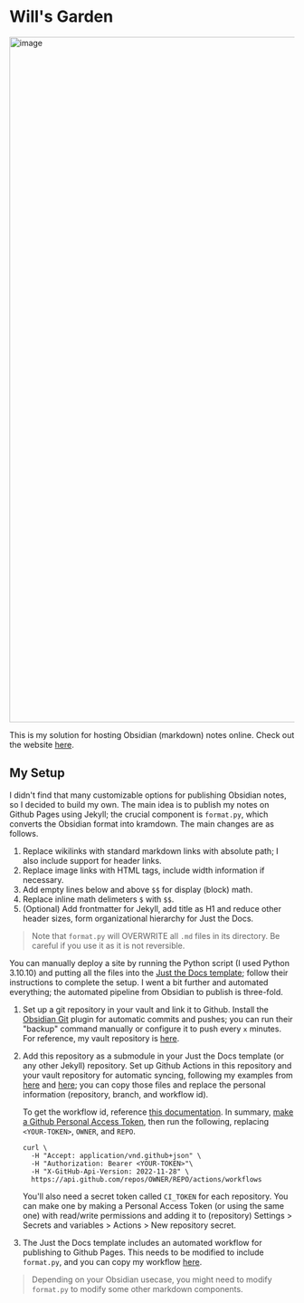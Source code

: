 # Will's Garden

<img width="1211" alt="image" src="https://user-images.githubusercontent.com/34076345/218281596-bfff67bf-5a22-43eb-a707-aaa833919c79.png">

This is my solution for hosting Obsidian (markdown) notes online. Check out the website [here](https://willjhliang.github.io/public-garden/).

## My Setup

I didn't find that many customizable options for publishing Obsidian notes, so I decided to build my own. The main idea is to publish my notes on Github Pages using Jekyll; the crucial component is `format.py`, which converts the Obsidian format into kramdown. The main changes are as follows.
1. Replace wikilinks with standard markdown links with absolute path; I also include support for header links.
2. Replace image links with HTML tags, include width information if necessary.
3. Add empty lines below and above `$$` for display (block) math.
4. Replace inline math delimeters `$` with `$$`.
5. (Optional) Add frontmatter for Jekyll, add title as H1 and reduce other header sizes, form organizational hierarchy for Just the Docs.

> Note that `format.py` will OVERWRITE all `.md` files in its directory. Be careful if you use it as it is not reversible.

You can manually deploy a site by running the Python script (I used Python 3.10.10) and putting all the files into the [Just the Docs template](https://github.com/just-the-docs/just-the-docs-template); follow their instructions to complete the setup. I went a bit further and automated everything; the automated pipeline from Obsidian to publish is three-fold.
1. Set up a git repository in your vault and link it to Github. Install the [Obsidian Git](https://github.com/denolehov/obsidian-git) plugin for automatic commits and pushes; you can run their "backup" command manually or configure it to push every `x` minutes. For reference, my vault repository is [here](https://github.com/willjhliang/notes).
2. Add this repository as a submodule in your Just the Docs template (or any other Jekyll) repository. Set up Github Actions in this repository and your vault repository for automatic syncing, following my examples from [here](https://github.com/willjhliang/public-garden/blob/main/.github/workflows/sync.yml) and [here](https://github.com/willjhliang/notes/blob/master/.github/workflows/sync.yml); you can copy those files and replace the personal information (repository, branch, and workflow id).

    To get the workflow id, reference [this documentation](https://docs.github.com/en/rest/actions/workflows?apiVersion=2022-11-28). In summary, [make a Github Personal Access Token](https://docs.github.com/en/authentication/keeping-your-account-and-data-secure/creating-a-personal-access-token), then run the following, replacing `<YOUR-TOKEN>`, `OWNER`, and `REPO`.
    ```
    curl \
      -H "Accept: application/vnd.github+json" \
      -H "Authorization: Bearer <YOUR-TOKEN>"\
      -H "X-GitHub-Api-Version: 2022-11-28" \
      https://api.github.com/repos/OWNER/REPO/actions/workflows
    ```
    You'll also need a secret token called `CI_TOKEN` for each repository. You can make one by making a Personal Access Token (or using the same one) with read/write permissions and adding it to (repository) Settings > Secrets and variables > Actions > New repository secret.

3. The Just the Docs template includes an automated workflow for publishing to Github Pages. This needs to be modified to include `format.py`, and you can copy my workflow [here](https://github.com/willjhliang/public-garden/blob/main/.github/workflows/pages.yml).

> Depending on your Obsidian usecase, you might need to modify `format.py` to modify some other markdown components.
